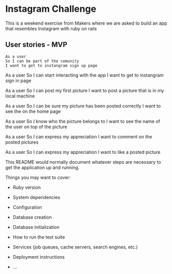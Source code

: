 # Instagram Challenge

This is a weekend exercise from Makers where we are asked to build an app that resembles Instagram with ruby on rails

## User stories - MVP

```
As a user 
So I can be part of the comunity
I want to get to instangram sign up page
```

As a user 
So I can start interacting with the app
I want to get to instangram sign in page

As a user 
So I can post my first picture
I want to post a picture that is in my local machine

As a user 
So I can be sure my picture has been posted correctly
I want to see the on the home page

As a user 
So I know who the picture belongs to
I want to see the name of the user on top of the picture

As a user 
So I can express my appreciation 
I want to comment on the posted pictures

As a user 
So I can express my appreciation 
I want to like a posted picture















This README would normally document whatever steps are necessary to get the
application up and running.

Things you may want to cover:

* Ruby version

* System dependencies

* Configuration

* Database creation

* Database initialization

* How to run the test suite

* Services (job queues, cache servers, search engines, etc.)

* Deployment instructions

* ...
